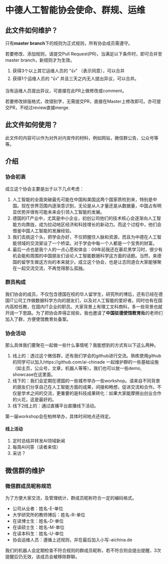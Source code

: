 # 中德人工智能协会使命、群规、运维

## 此文件如何维护？

只有**master branch**下的规则为正式规则，所有协会成员需遵守。

若要修改、添加规则，请提交Pull Request(PR)，当满足以下条件时，即可合并至master branch，新规则才为生效。
1. 获得3个以上其它运维人员的 “:+1:” （表示同意），可以合并
2. 获得1个运维人员的 “:+1:” 并且三天之内无人提出异议，可以合并。

当有运维人员提出异议，可直接在此PR上做修改或comment。

若要修改排版格式，改错别字，无需提交PR，直接在Master上修改即可。亦可提交PR，不经过review直接merge.

## 此文件如何使用？
此文件的内容可以作为对外对内宣传的材料，例如网站，微信群公告，公众号等等。


## 介绍

### 协会初衷
成立这个协会主要是出于以下几点考虑：
1. 人工智能的全面突破最先可能在中国和美国这两个国家质检到来，特别是中国。现在世界范围内逐渐意识到，无论是从人才量还是从数据量，中国占有明显优势并很有可能未来会引领人工智能的发展。
2. 德国的IT产业中，尤其是中小企业，初创公司他们的技术核心会逐渐向人工智能方向靠拢，成为拉动地区经济和科技增长的新动力。而这个过程中，他们会借鉴中国人工智能的发展经验。
3. 我们去挑这个头，把学会办好，不仅把握住人脉和资源，而且为中德在人工智能领域的交流架设了一个桥梁。对于学会中每一个人都是一个宝贵的财富。
4. 最后一点也是我个人的一点心愿和体会：09年前我还在慕尼黑学习时，很少有机会能和周围的中国朋友们谈论人工智能数据科学这方面的话题。当然，来德国的留学生做这方向的本来就少。成立这个协会，也是让志同道合大家能够聚在一起交流交流，不再觉得那么孤独。

### 群员构成

我们协会的成员，不仅包含德国在校的华人留学生，研究所的博后，还有已经在德国IT公司工作做数据科学方向的朋友们，以及对人工智能的爱好者。同时也有在国内高校任教，在国内IT企业的职员。大家背景上有理工文科商科，多一些背景也就开阔一下思路。为了把协会弄得正规些，我也邀请了**中国驻德使馆教育处**的老师们加入了群，方便使馆教育处备案。

### 协会活动

那么具体我们要聚在一起做一些什么事情呢？我能想到的方式有以下这么两种。
1. 线上的：透过这个微信群，还有我们学会的github进行交流。熟练使用github的同学可以加入https://github.com/ai-chinade 一起维护群的一些基础设施（如主页，公众号，文章，机器人等等）。我们也可以放一些demo, showcase在这里面。
2. 线下的：我们会定期在德国的一些城市举办一些workshop。请来自不同背景的朋友们分享自己在人工智能方面的成果，间接和畅想，促进交流和合作。不仅是学术之间的交流，更重要的是科技成果转化：如果大家能摩擦出创业合作的火花，这是最好的。
3. 线下2线上的：通过直播平台直播线下活动。

第一届workshop会在柏林举办，具体时间地点还待定。

#### 线上活动
1. 定时总结并转发AI领域新闻
2. 每周AI问答（读者来信）
3. 采访？


## 微信群的维护

### 微信群成员昵称规范

为了方便大家交流，及管理统计，群成员昵称符合一定的编码格式。

- 公司从业者：姓名-E-单位
- 大学研究所的教师博后：姓名-R-单位
- 在读博士生：姓名-D-单位
- 在读硕士生：姓名-M-单位
- 在读本科生：姓名-U-单位
- 协会运维人员：遵循上述规则，并在最后加入小写-aichina.de

我们的机器人会定期检查不符合规则的群成员昵称，若不符合则会提出提醒，3次提醒后仍无效，该成员会被移除群聊。
